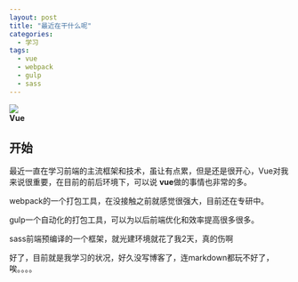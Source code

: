 ```yaml
---
layout: post
title: "最近在干什么呢"
categories:
  - 学习
tags:
  - vue
  - webpack
  - gulp
  - sass
---
```

<img src="{{ site.url }}/images/vue.png"><br>
<b>Vue</b><br>

## 开始
最近一直在学习前端的主流框架和技术，虽让有点累，但是还是很开心，Vue对我来说很重要，在目前的前后环境下，可以说
**vue**做的事情也非常的多。

webpack的一个打包工具，在没接触之前就感觉很强大，目前还在专研中。

gulp一个自动化的打包工具，可以为以后前端优化和效率提高很多很多。

sass前端预编译的一个框架，就光建环境就花了我2天，真的伤啊 

好了，目前就是我学习的状况，好久没写博客了，连markdown都玩不好了，唉。。。。
